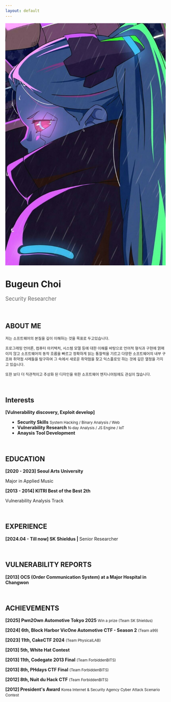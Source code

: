 ```yaml
---
layout: default
---
```


<img class="profile-picture" src="Rebekah.jpg">
<h1><b>Bugeun Choi</b></h1>
<p style="font-size: 1.2em; color: #666;" data-ke-size="size16">
Security Researcher
</p>
&nbsp;

## ABOUT ME


<p><small>저는 소프트웨어의 본질을 깊이 이해하는 것을 목표로 두고있습니다.</small></p>

<p><small>프로그래밍 언어론, 컴퓨터 아키텍처, 시스템 모델 등에 대한 이해를 바탕으로 언어적 형식과 구현에 얽매이지 않고 소프트웨어의 동작 흐름을 빠르고 정확하게 읽는 통찰력을 기르고
다양한 소프트웨어의 내부 구조와 취약점 사례들을 탐구하여 그 속에서 새로운 취약점을 찾고 익스플로잇 하는 것에 깊은 열정을 가지고 있습니다.</small></p>

<p><small>또한 보다 더 직관적이고 추상화 된 디자인을 위한 소프트웨어 엔지니어링에도 관심이 많습니다.</small></p>

&nbsp;

<!--
## Interests
>
* <b>Vulnerability Research & Exploit Dev</b> <small>1-day / 0-day</small>
* <b>CTF/Wargame</b> <small>System Hacking / Binary Analysis / Web</small>
* <b>Analysis tool Development</b>
* <b>Computer Science</b>

&nbsp; 
-->

## Interests

<b>[Vulnerability discovery, Exploit develop]</b>
<br>
<section style="padding-left: 1em;">
  <ul>
    <li>
    <b>Security Skills</b>
    <small>System Hacking / Binary Analysis / Web</small>
    </li>
    <li>
    <b>Vulnerability Research</b> 
    <small>N-day Analysis / JS Engine / IoT</small>
    </li>
    <li>
    <b>Anaysis Tool Development</b>
    </li>
  </ul>
</section>

&nbsp;

## EDUCATION
  
<p data-ke-size="size16">
<b>[2020 - 2023] Seoul Arts University</b>
</p>
<p data-ke-size="size14">Major in Applied Music</p>     
<p data-ke-size="size16">
<b>[2013 - 2014] KITRI Best of the Best 2th</b>
</p>
<p data-ke-size="size14">Vulnerability Analysis Track</p>
&nbsp;

## EXPERIENCE
<p data-ke-size="size16"><b>[2024.04 - Till now] SK Shieldus | </b> Senior Researcher</p>
&nbsp;

## VULNERABILITY REPORTS
<p data-ke-size="size16"><b>[2013] OCS (Order Communication System) at a Major Hospital in Changwon</b></p>

&nbsp;


## ACHIEVEMENTS

<p data-ke-size="size16">
<b>[2025] Pwn2Own Automotive Tokyo 2025</b> <small> Win a prize (Team SK Shieldus) </small>
</p>
<p data-ke-size="size16">
<b>[2024] 6th, Block Harbor VicOne Automotive CTF - Season 2</b> <small> (Team a99) </small>
</p>
<p data-ke-size="size16">
<b>[2023] 11th, CakeCTF 2024</b> <small> (Team PhysicalLAB) </small>
</p>
<p data-ke-size="size16">
<b>[2013] 5th, White Hat Contest</b>
</p>
<p data-ke-size="size16">
<b>[2013] 11th, Codegate 2013 Final</b> <small>(Team ForbiddenBITS)</small>
</p>
<p data-ke-size="size16">
<b>[2013] 8th, PHdays CTF Final</b> <small>(Team ForbiddenBITS)</small>
</p>
<p data-ke-size="size16">
<b>[2012] 8th, Nuit du Hack CTF</b> <small>(Team ForbiddenBITS)</small>
</p>
<p data-ke-size="size16">
<b>[2012] President's Award</b> <small>Korea Internet &amp; Security Agency Cyber Attack Scenario Contest</small>
</p>
&nbsp;
